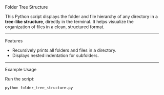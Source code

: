 Folder Tree Structure

This Python script displays the folder and file hierarchy of any directory in a **tree-like structure**, directly in the terminal. It helps visualize the organization of files in a clean, structured format.

---

Features
- Recursively prints all folders and files in a directory.
- Displays nested indentation for subfolders.
  
---

Example Usage

 Run the script:
```bash
python folder_tree_structure.py
